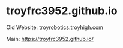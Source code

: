 # troyfrc3952.github.io
Old Website: [troyrobotics.troyhigh.com](https://troyrobotics.troyhigh.com/)

Main: https://troyfrc3952.github.io/
